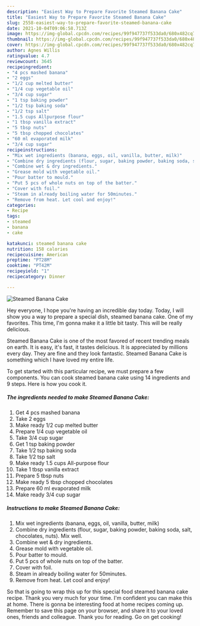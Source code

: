 ```yaml
---
description: "Easiest Way to Prepare Favorite Steamed Banana Cake"
title: "Easiest Way to Prepare Favorite Steamed Banana Cake"
slug: 2558-easiest-way-to-prepare-favorite-steamed-banana-cake
date: 2021-10-04T09:06:58.713Z
image: https://img-global.cpcdn.com/recipes/99f947737f533da0/680x482cq70/steamed-banana-cake-recipe-main-photo.jpg
thumbnail: https://img-global.cpcdn.com/recipes/99f947737f533da0/680x482cq70/steamed-banana-cake-recipe-main-photo.jpg
cover: https://img-global.cpcdn.com/recipes/99f947737f533da0/680x482cq70/steamed-banana-cake-recipe-main-photo.jpg
author: Agnes Willis
ratingvalue: 4.7
reviewcount: 3645
recipeingredient:
- "4 pcs mashed banana"
- "2 eggs"
- "1/2 cup melted butter"
- "1/4 cup vegetable oil"
- "3/4 cup sugar"
- "1 tsp baking powder"
- "1/2 tsp baking soda"
- "1/2 tsp salt"
- "1.5 cups Allpurpose flour"
- "1 tbsp vanilla extract"
- "5 tbsp nuts"
- "5 tbsp chopped chocolates"
- "60 ml evaporated milk"
- "3/4 cup sugar"
recipeinstructions:
- "Mix wet ingredients (banana, eggs, oil, vanilla, butter, milk)"
- "Combine dry ingredients (flour, sugar, baking powder, baking soda, salt, chocolates, nuts). Mix well."
- "Combine wet & dry ingredients."
- "Grease mold with vegetable oil."
- "Pour batter to mould."
- "Put 5 pcs of whole nuts on top of the batter."
- "Cover with foil."
- "Steam in already boiling water for 50minutes."
- "Remove from heat. Let cool and enjoy!"
categories:
- Recipe
tags:
- steamed
- banana
- cake

katakunci: steamed banana cake 
nutrition: 158 calories
recipecuisine: American
preptime: "PT28M"
cooktime: "PT42M"
recipeyield: "1"
recipecategory: Dinner

---
```



![Steamed Banana Cake](https://img-global.cpcdn.com/recipes/99f947737f533da0/680x482cq70/steamed-banana-cake-recipe-main-photo.jpg)

Hey everyone, I hope you're having an incredible day today. Today, I will show you a way to prepare a special dish, steamed banana cake. One of my favorites. This time, I'm gonna make it a little bit tasty. This will be really delicious.

Steamed Banana Cake is one of the most favored of recent trending meals on earth. It is easy, it's fast, it tastes delicious. It is appreciated by millions every day. They are fine and they look fantastic. Steamed Banana Cake is something which I have loved my entire life.




To get started with this particular recipe, we must prepare a few components. You can cook steamed banana cake using 14 ingredients and 9 steps. Here is how you cook it.

<!--inarticleads1-->

##### The ingredients needed to make Steamed Banana Cake:

1. Get 4 pcs mashed banana
1. Take 2 eggs
1. Make ready 1/2 cup melted butter
1. Prepare 1/4 cup vegetable oil
1. Take 3/4 cup sugar
1. Get 1 tsp baking powder
1. Take 1/2 tsp baking soda
1. Take 1/2 tsp salt
1. Make ready 1.5 cups All-purpose flour
1. Take 1 tbsp vanilla extract
1. Prepare 5 tbsp nuts
1. Make ready 5 tbsp chopped chocolates
1. Prepare 60 ml evaporated milk
1. Make ready 3/4 cup sugar




<!--inarticleads2-->

##### Instructions to make Steamed Banana Cake:

1. Mix wet ingredients (banana, eggs, oil, vanilla, butter, milk)
1. Combine dry ingredients (flour, sugar, baking powder, baking soda, salt, chocolates, nuts). Mix well.
1. Combine wet & dry ingredients.
1. Grease mold with vegetable oil.
1. Pour batter to mould.
1. Put 5 pcs of whole nuts on top of the batter.
1. Cover with foil.
1. Steam in already boiling water for 50minutes.
1. Remove from heat. Let cool and enjoy!




So that is going to wrap this up for this special food steamed banana cake recipe. Thank you very much for your time. I'm confident you can make this at home. There is gonna be interesting food at home recipes coming up. Remember to save this page on your browser, and share it to your loved ones, friends and colleague. Thank you for reading. Go on get cooking!
